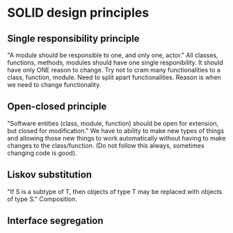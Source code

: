 # SOLID design principles

## Single responsibility principle

"A module should be responsible to one, and only one, actor."
All classes, functions, methods, modules should have one single responibility.
It should have only ONE reason to change.
Try not to cram many functionalities to a class, function, module.
Need to split apart functionalities.
Reason is when we need to change functionality.

## Open-closed principle

"Software entities (class, module, function) should be open for extension, but closed for modification."
We have to ability to make new types of things and allowing those new things to work automatically without having to make changes to the class/function.
(Do not follow this always, sometimes changing code is good).

## Liskov substitution

"If S is a subtype of T, then objects of type T may be replaced with objects of type S."
Composition.

## Interface segregation


